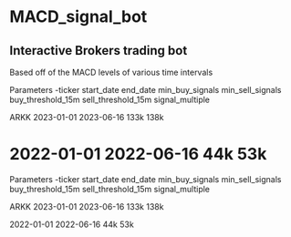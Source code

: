 # MACD_signal_bot


## Interactive Brokers trading bot


Based off of the MACD levels of various time intervals


Parameters -ticker start_date end_date min_buy_signals min_sell_signals buy_threshold_15m sell_threshold_15m signal_multiple

ARKK 2023-01-01 2023-06-16 133k 138k

2022-01-01 2022-06-16 44k 53k
=======
Parameters
-ticker
start_date
end_date
min_buy_signals
min_sell_signals
buy_threshold_15m
sell_threshold_15m
signal_multiple


ARKK
2023-01-01
2023-06-16
133k
138k


2022-01-01
2022-06-16
44k
53k

